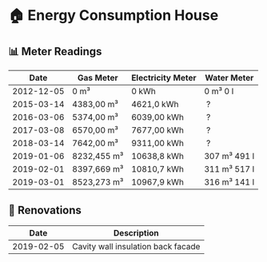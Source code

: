 # 🏠 Energy Consumption House

## 📊 Meter Readings

| Date | Gas Meter | Electricity Meter | Water Meter |
| --- | --- | --- | --- |
| 2012-12-05 | 0 m³ | 0 kWh | 0 m³ 0 l |
| 2015-03-14 | 4383,00 m³ | 4621,0 kWh | ? |
| 2016-03-06 | 5374,00 m³ | 6039,00 kWh | ? |
| 2017-03-08 | 6570,00 m³ | 7677,00 kWh | ? | 
| 2018-03-14 | 7642,00 m³ | 9311,00 kWh | ? | 
| 2019-01-06 | 8232,455 m³ | 10638,8 kWh | 307 m³ 491 l |
| 2019-02-01 | 8397,669 m³ | 10810,7 kWh | 311 m³ 517 l |
| 2019-03-01 | 8523,273 m³ | 10967,9 kWh | 316 m³ 141 l |

## 🔨 Renovations

| Date | Description |
| --- | --- |
| 2019-02-05 | Cavity wall insulation back facade |
